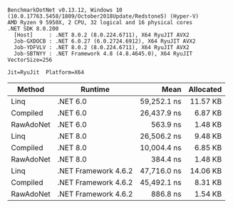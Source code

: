 ```

BenchmarkDotNet v0.13.12, Windows 10 (10.0.17763.5458/1809/October2018Update/Redstone5) (Hyper-V)
AMD Ryzen 9 5950X, 2 CPU, 32 logical and 16 physical cores
.NET SDK 8.0.200
  [Host]     : .NET 8.0.2 (8.0.224.6711), X64 RyuJIT AVX2
  Job-GXDOCB : .NET 6.0.27 (6.0.2724.6912), X64 RyuJIT AVX2
  Job-YDFVLV : .NET 8.0.2 (8.0.224.6711), X64 RyuJIT AVX2
  Job-SBTNYY : .NET Framework 4.8 (4.8.4645.0), X64 RyuJIT VectorSize=256

Jit=RyuJit  Platform=X64  

```
| Method    | Runtime              | Mean        | Allocated |
|---------- |--------------------- |------------:|----------:|
| Linq      | .NET 6.0             | 59,252.1 ns |  11.57 KB |
| Compiled  | .NET 6.0             | 26,437.9 ns |   6.87 KB |
| RawAdoNet | .NET 6.0             |    563.9 ns |   1.48 KB |
| Linq      | .NET 8.0             | 26,506.2 ns |   9.48 KB |
| Compiled  | .NET 8.0             | 10,004.4 ns |   6.85 KB |
| RawAdoNet | .NET 8.0             |    384.4 ns |   1.48 KB |
| Linq      | .NET Framework 4.6.2 | 47,716.0 ns |  14.06 KB |
| Compiled  | .NET Framework 4.6.2 | 45,492.1 ns |   8.31 KB |
| RawAdoNet | .NET Framework 4.6.2 |    886.8 ns |   1.54 KB |
